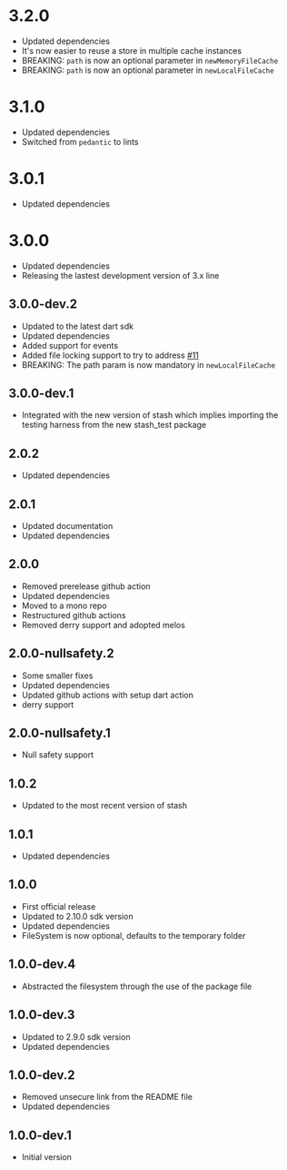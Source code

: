 # 3.2.0

- Updated dependencies
- It's now easier to reuse a store in multiple cache instances
- BREAKING: `path` is now an optional parameter in `newMemoryFileCache`
- BREAKING: `path` is now an optional parameter in `newLocalFileCache`

# 3.1.0

- Updated dependencies
- Switched from `pedantic` to lints

# 3.0.1

- Updated dependencies

# 3.0.0

- Updated dependencies
- Releasing the lastest development version of 3.x line

## 3.0.0-dev.2

- Updated to the latest dart sdk
- Updated dependencies
- Added support for events
- Added file locking support to try to address [#11](https://github.com/ivoleitao/stash/issues/11)
- BREAKING: The path param is now mandatory in `newLocalFileCache`

## 3.0.0-dev.1

- Integrated with the new version of stash which implies importing the testing harness from the new stash_test package

## 2.0.2

- Updated dependencies

## 2.0.1

- Updated documentation
- Updated dependencies

## 2.0.0

- Removed prerelease github action
- Updated dependencies
- Moved to a mono repo
- Restructured github actions
- Removed derry support and adopted melos

## 2.0.0-nullsafety.2

- Some smaller fixes
- Updated dependencies
- Updated github actions with setup dart action
- derry support

## 2.0.0-nullsafety.1

- Null safety support

## 1.0.2

- Updated to the most recent version of stash

## 1.0.1

- Updated dependencies

## 1.0.0

- First official release
- Updated to 2.10.0 sdk version
- Updated dependencies
- FileSystem is now optional, defaults to the temporary folder

## 1.0.0-dev.4

- Abstracted the filesystem through the use of the package file

## 1.0.0-dev.3

- Updated to 2.9.0 sdk version
- Updated dependencies

## 1.0.0-dev.2

- Removed unsecure link from the README file
- Updated dependencies

## 1.0.0-dev.1

- Initial version

